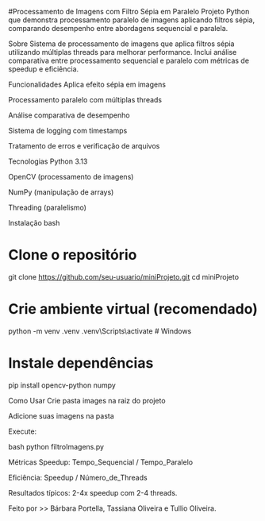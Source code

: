 #Processamento de Imagens com Filtro Sépia em Paralelo
Projeto Python que demonstra processamento paralelo de imagens aplicando filtros sépia, comparando desempenho entre abordagens sequencial e paralela.

Sobre
Sistema de processamento de imagens que aplica filtros sépia utilizando múltiplas threads para melhorar performance. Inclui análise comparativa entre processamento sequencial e paralelo com métricas de speedup e eficiência.

Funcionalidades
Aplica efeito sépia em imagens

Processamento paralelo com múltiplas threads

Análise comparativa de desempenho

Sistema de logging com timestamps

Tratamento de erros e verificação de arquivos

Tecnologias
Python 3.13

OpenCV (processamento de imagens)

NumPy (manipulação de arrays)

Threading (paralelismo)

Instalação
bash
# Clone o repositório
git clone https://github.com/seu-usuario/miniProjeto.git
cd miniProjeto

# Crie ambiente virtual (recomendado)
python -m venv .venv
.venv\Scripts\activate  # Windows

# Instale dependências
pip install opencv-python numpy

Como Usar
Crie pasta images na raiz do projeto

Adicione suas imagens na pasta

Execute:

bash
python filtroImagens.py

Métricas
Speedup: Tempo_Sequencial / Tempo_Paralelo

Eficiência: Speedup / Número_de_Threads

Resultados típicos: 2-4x speedup com 2-4 threads.

Feito por >> Bárbara Portella, Tassiana Oliveira e Tullio Oliveira.
